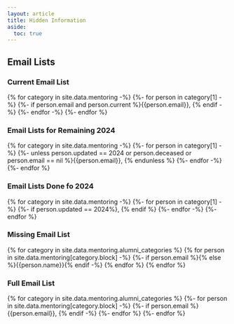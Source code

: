 ```yaml
---
layout: article
title: Hidden Information
aside:
  toc: true
---
```


## Email Lists

### Current Email List

{% for category in site.data.mentoring -%}
{%- for person in category[1] -%}
{%- if person.email and person.current %}{{person.email}}, {% endif -%}
{%- endfor -%}
{%- endfor %}

### Email Lists for Remaining 2024

{% for category in site.data.mentoring -%}
{%- for person in category[1] -%}
{%- unless person.updated == 2024 or person.deceased or person.email == nil %}{{person.email}}, {% endunless %}
{%- endfor -%}
{%- endfor %}

### Email Lists Done fo 2024

{% for category in site.data.mentoring -%}
{%- for person in category[1] -%}
{%- if person.updated == 2024%}, {% endif %}
{%- endfor -%}
{%- endfor %}


### Missing Email List

{% for category in site.data.mentoring.alumni_categories %}
{% for person in site.data.mentoring[category.block] -%}
{%- if person.email %}{% else %}{{person.name}}{% endif -%}
{% endfor %}
{% endfor %}


### Full Email List

{% for category in site.data.mentoring.alumni_categories %}
{%- for person in site.data.mentoring[category.block] -%}
{%- if person.email %}{{person.email}}, {% endif -%}
{%- endfor %}
{%- endfor %}

